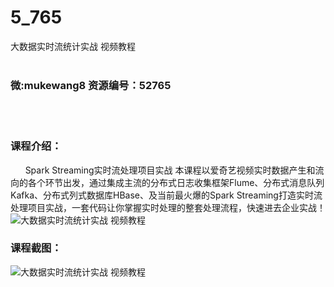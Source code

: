 # 5_765
大数据实时流统计实战 视频教程
<br/></br>
<h3>微:mukewang8 资源编号：52765</h3>
<br/></br>
<h3>课程介绍：</h3>
<div class="info-desc">
<div class="js-video-btn video-btn">&nbsp;&nbsp; &nbsp;&nbsp; Spark Streaming实时流处理项目实战 本课程以爱奇艺视频实时数据产生和流向的各个环节出发，通过集成主流的分布式日志收集框架Flume、分布式消息队列Kafka、分布式列式数据库HBase、及当前最火爆的Spark Streaming打造实时流处理项目实战，一套代码让你掌握实时处理的整套处理流程，快速进去企业实战！</div>
<div><img src="https://www.ko996.com/wp-content/uploads/img/2018/03/2-52-300x194.png" alt="大数据实时流统计实战 视频教程"></div>
</div>
<div class="section5"></div>
<h3>课程截图：</h3>
<p><img src="https://www.ko996.com/wp-content/uploads/img/2018/03/3-52-258x300.png" alt="大数据实时流统计实战 视频教程"></p>

